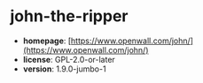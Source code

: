 # john-the-ripper

- **homepage**: [https://www.openwall.com/john/](https://www.openwall.com/john/)
- **license**: GPL-2.0-or-later
- **version**: 1.9.0-jumbo-1


